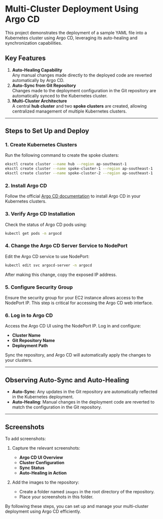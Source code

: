 
# Multi-Cluster Deployment Using Argo CD

This project demonstrates the deployment of a sample YAML file into a Kubernetes cluster using Argo CD, leveraging its auto-healing and synchronization capabilities.

## Key Features
1. **Auto-Healing Capability**  
   Any manual changes made directly to the deployed code are reverted automatically by Argo CD.  
2. **Auto-Sync from Git Repository**  
   Changes made to the deployment configuration in the Git repository are automatically synced to the Kubernetes cluster.  
3. **Multi-Cluster Architecture**  
   A central **hub cluster** and two **spoke clusters** are created, allowing centralized management of multiple Kubernetes clusters.

---

## Steps to Set Up and Deploy

### 1. Create Kubernetes Clusters
Run the following command to create the spoke clusters:
```bash
eksctl create cluster --name hub --region ap-southeast-1
eksctl create cluster --name spoke-cluster-1 --region ap-southeast-1
eksctl create cluster --name spoke-cluster-2 --region ap-southeast-1
```

### 2. Install Argo CD
Follow the official [Argo CD documentation](https://argo-cd.readthedocs.io/en/stable/) to install Argo CD in your Kubernetes clusters.

### 3. Verify Argo CD Installation
Check the status of Argo CD pods using:
```bash
kubectl get pods -n argocd
```

### 4. Change the Argo CD Server Service to NodePort
Edit the Argo CD service to use NodePort:
```bash
kubectl edit svc argocd-server -n argocd
```
After making this change, copy the exposed IP address.

### 5. Configure Security Group
Ensure the security group for your EC2 instance allows access to the NodePort IP. This step is critical for accessing the Argo CD web interface.

### 6. Log in to Argo CD
Access the Argo CD UI using the NodePort IP. Log in and configure:
- **Cluster Name**
- **Git Repository Name**
- **Deployment Path**

Sync the repository, and Argo CD will automatically apply the changes to your clusters.

---

## Observing Auto-Sync and Auto-Healing
- **Auto-Sync**: Any updates in the Git repository are automatically reflected in the Kubernetes deployment.
- **Auto-Healing**: Manual changes in the deployment code are reverted to match the configuration in the Git repository.

---

## Screenshots
To add screenshots:  
1. Capture the relevant screenshots:
   - **Argo CD UI Overview**
   - **Cluster Configuration**
   - **Sync Status**
   - **Auto-Healing in Action**

2. Add the images to the repository:
   - Create a folder named `images` in the root directory of the repository.
   - Place your screenshots in this folder.

By following these steps, you can set up and manage your multi-cluster deployment using Argo CD efficiently.
